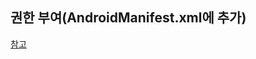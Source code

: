 ## 권한 부여(AndroidManifest.xml에 추가)
<USES-PERMISSION android:name="android.permission.WRITE_EXTERNAL_STORAGE" />
<USES-PERMISSION android:name="android.permission.READ_EXTERNAL_STORAGE" />

[참고](https://toepic.fail/%EC%95%88%EB%93%9C%EB%A1%9C%EC%9D%B4%EB%93%9C-%EB%A7%88%EC%89%AC%EB%A9%9C%EB%A1%9C%EC%9A%B0-%EB%B2%84%EC%A0%84-%EC%9D%B4%EC%83%81%EC%97%90%EC%84%9C-%EA%B6%8C%ED%95%9C%EC%B2%98%EB%A6%AC%ED%95%98%EA%B8%B0-95527b99aafb)

